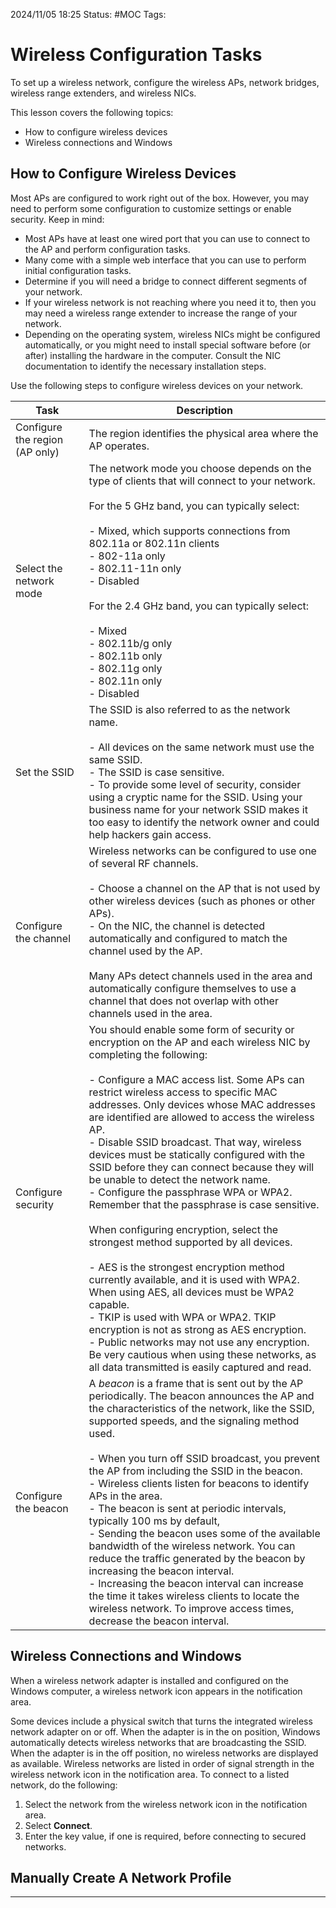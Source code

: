 2024/11/05 18:25
Status: #MOC
Tags:

# Wireless Configuration Tasks

To set up a wireless network, configure the wireless APs, network bridges, wireless range extenders, and wireless NICs.

This lesson covers the following topics:

- How to configure wireless devices
- Wireless connections and Windows

## How to Configure Wireless Devices

Most APs are configured to work right out of the box. However, you may need to perform some configuration to customize settings or enable security. Keep in mind:

- Most APs have at least one wired port that you can use to connect to the AP and perform configuration tasks.
- Many come with a simple web interface that you can use to perform initial configuration tasks.
- Determine if you will need a bridge to connect different segments of your network.
- If your wireless network is not reaching where you need it to, then you may need a wireless range extender to increase the range of your network.
- Depending on the operating system, wireless NICs might be configured automatically, or you might need to install special software before (or after) installing the hardware in the computer. Consult the NIC documentation to identify the necessary installation steps.

Use the following steps to configure wireless devices on your network.

|Task|Description|
|---|---|
|Configure the region (AP only)|The region identifies the physical area where the AP operates.|
|Select the network mode|The network mode you choose depends on the type of clients that will connect to your network.<br><br>For the 5 GHz band, you can typically select:<br><br>- Mixed, which supports connections from 802.11a or 802.11n clients<br>- 802-11a only<br>- 802.11-11n only<br>- Disabled<br><br>For the 2.4 GHz band, you can typically select:<br><br>- Mixed<br>- 802.11b/g only<br>- 802.11b only<br>- 802.11g only<br>- 802.11n only<br>- Disabled|
|Set the SSID|The SSID is also referred to as the network name.<br><br>- All devices on the same network must use the same SSID.<br>- The SSID is case sensitive.<br>- To provide some level of security, consider using a cryptic name for the SSID. Using your business name for your network SSID makes it too easy to identify the network owner and could help hackers gain access.|
|Configure the channel|Wireless networks can be configured to use one of several RF channels.<br><br>- Choose a channel on the AP that is not used by other wireless devices (such as phones or other APs).<br>- On the NIC, the channel is detected automatically and configured to match the channel used by the AP.<br><br>Many APs detect channels used in the area and automatically configure themselves to use a channel that does not overlap with other channels used in the area.|
|Configure security|You should enable some form of security or encryption on the AP and each wireless NIC by completing the following:<br><br>- Configure a MAC access list. Some APs can restrict wireless access to specific MAC addresses. Only devices whose MAC addresses are identified are allowed to access the wireless AP.<br>- Disable SSID broadcast. That way, wireless devices must be statically configured with the SSID before they can connect because they will be unable to detect the network name.<br>- Configure the passphrase WPA or WPA2. Remember that the passphrase is case sensitive.<br><br>When configuring encryption, select the strongest method supported by all devices.<br><br>- AES is the strongest encryption method currently available, and it is used with WPA2. When using AES, all devices must be WPA2 capable.<br>- TKIP is used with WPA or WPA2. TKIP encryption is not as strong as AES encryption.<br>- Public networks may not use any encryption. Be very cautious when using these networks, as all data transmitted is easily captured and read.|
|Configure the beacon|A _beacon_ is a frame that is sent out by the AP periodically. The beacon announces the AP and the characteristics of the network, like the SSID, supported speeds, and the signaling method used.<br><br>- When you turn off SSID broadcast, you prevent the AP from including the SSID in the beacon.<br>- Wireless clients listen for beacons to identify APs in the area.<br>- The beacon is sent at periodic intervals, typically 100 ms by default,<br>- Sending the beacon uses some of the available bandwidth of the wireless network. You can reduce the traffic generated by the beacon by increasing the beacon interval.<br>- Increasing the beacon interval can increase the time it takes wireless clients to locate the wireless network. To improve access times, decrease the beacon interval.|

## Wireless Connections and Windows

When a wireless network adapter is installed and configured on the Windows computer, a wireless network icon appears in the notification area.

Some devices include a physical switch that turns the integrated wireless network adapter on or off. When the adapter is in the on position, Windows automatically detects wireless networks that are broadcasting the SSID. When the adapter is in the off position, no wireless networks are displayed as available. Wireless networks are listed in order of signal strength in the wireless network icon in the notification area. To connect to a listed network, do the following:

1. Select the network from the wireless network icon in the notification area.
2. Select **Connect**.
3. Enter the key value, if one is required, before connecting to secured networks.

## Manually Create A Network Profile



---
